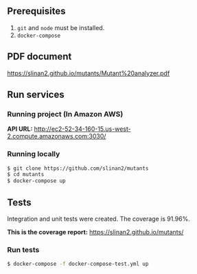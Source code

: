 ## Prerequisites

1. `git` and `node` must be installed.
2. `docker-compose`

## PDF document
https://slinan2.github.io/mutants/Mutant%20analyzer.pdf

## Run services

### Running project (In Amazon AWS)
**API URL:** http://ec2-52-34-160-15.us-west-2.compute.amazonaws.com:3030/

### Running locally
```sh
$ git clone https://github.com/slinan2/mutants
$ cd mutants
$ docker-compose up
```

## Tests
Integration and unit tests were created. The coverage is 91.96%.

**This is the coverage report:** https://slinan2.github.io/mutants/


### Run tests

```sh
$ docker-compose -f docker-compose-test.yml up
```
